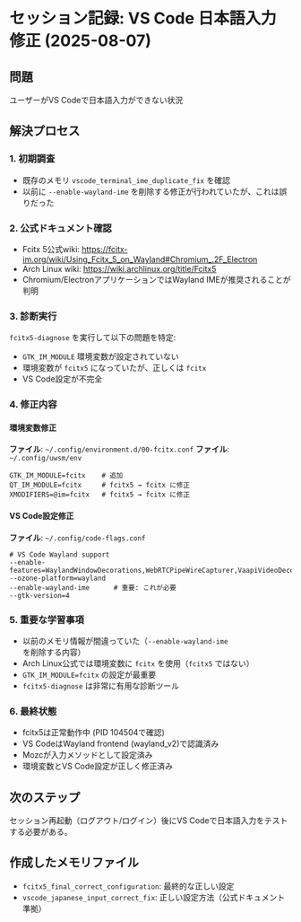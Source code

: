 # セッション記録: VS Code 日本語入力修正 (2025-08-07)

## 問題
ユーザーがVS Codeで日本語入力ができない状況

## 解決プロセス

### 1. 初期調査
- 既存のメモリ `vscode_terminal_ime_duplicate_fix` を確認
- 以前に `--enable-wayland-ime` を削除する修正が行われていたが、これは誤りだった

### 2. 公式ドキュメント確認
- Fcitx 5公式wiki: https://fcitx-im.org/wiki/Using_Fcitx_5_on_Wayland#Chromium_.2F_Electron
- Arch Linux wiki: https://wiki.archlinux.org/title/Fcitx5
- Chromium/ElectronアプリケーションではWayland IMEが推奨されることが判明

### 3. 診断実行
`fcitx5-diagnose` を実行して以下の問題を特定:
- `GTK_IM_MODULE` 環境変数が設定されていない
- 環境変数が `fcitx5` になっていたが、正しくは `fcitx`
- VS Code設定が不完全

### 4. 修正内容

#### 環境変数修正
**ファイル**: `~/.config/environment.d/00-fcitx.conf`
**ファイル**: `~/.config/uwsm/env`
```
GTK_IM_MODULE=fcitx    # 追加
QT_IM_MODULE=fcitx     # fcitx5 → fcitx に修正
XMODIFIERS=@im=fcitx   # fcitx5 → fcitx に修正
```

#### VS Code設定修正
**ファイル**: `~/.config/code-flags.conf`
```
# VS Code Wayland support
--enable-features=WaylandWindowDecorations,WebRTCPipeWireCapturer,VaapiVideoDecoder,UseOzonePlatform
--ozone-platform=wayland
--enable-wayland-ime      # 重要: これが必要
--gtk-version=4
```

### 5. 重要な学習事項
- 以前のメモリ情報が間違っていた（`--enable-wayland-ime` を削除する内容）
- Arch Linux公式では環境変数に `fcitx` を使用（`fcitx5` ではない）
- `GTK_IM_MODULE=fcitx` の設定が最重要
- `fcitx5-diagnose` は非常に有用な診断ツール

### 6. 最終状態
- fcitx5は正常動作中 (PID 104504で確認)
- VS CodeはWayland frontend (wayland_v2)で認識済み
- Mozcが入力メソッドとして設定済み
- 環境変数とVS Code設定が正しく修正済み

## 次のステップ
セッション再起動（ログアウト/ログイン）後にVS Codeで日本語入力をテストする必要がある。

## 作成したメモリファイル
- `fcitx5_final_correct_configuration`: 最終的な正しい設定
- `vscode_japanese_input_correct_fix`: 正しい設定方法（公式ドキュメント準拠）